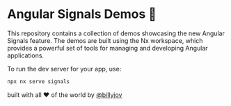 # Angular Signals Demos 🚦

This repository contains a collection of demos showcasing the new Angular Signals feature. The demos are built using the Nx workspace, which provides a powerful set of tools for managing and developing Angular applications.

To run the dev server for your app, use:

```sh
npx nx serve signals
```

built with all ♥️ of the world by [@billyjov](https://x.com/billyjov_)

